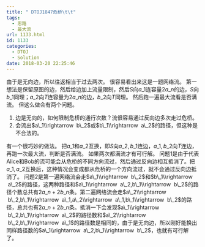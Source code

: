 ```yaml
---
title: " DTOJ1847危桥\t\t"
tags:
  - 思路
  - 最大流
url: 1133.html
id: 1133
categories:
  - DTOJ
  - Solution
date: 2018-03-20 22:25:46
---
```


由于是无向边，所以往返相当于过去两次。 很容易看出来这是一题网络流。 第一想法是保留原图的边，然后给边加上流量限制，然后$S$向$a\_1$连容量$2a\_n$的边，$S$向$b\_1$同理；$a\_2$向$T$连容量为$2a\_n$的边，$b\_2$向$T$同理。 然后跑一遍最大流看是否满流。 但这么做会有两个问题。

1.  边是无向的，如何限制危桥的通行次数？流很容易通过反向边多次走过危桥。
2.  会流出$a\_1\\rightarrow  b\_2$或$b\_1\\rightarrow  a\_2$的路径，但这种是不合法的。

有一个很巧妙的做法。 把$a\_1$和$a\_2$互换，即$S$向$a\_2,b\_1$连边，$a\_1,b\_2$向$T$连边，再跑一次最大流，判断是否满流。 如果两次都满流才有可行解。 问题$1$是由于代表Alice和Bob的流可能会从危桥的不同方向流过，然后通过反向边相互抵消了。把$a\_1,a\_2$互换后，这种情况会变成都从危桥的一个方向流过，就不会通过反向边抵消了。 问题$2$是第一遍网络流会走$a\_1\\rightarrow  b\_2$和$b\_1\\rightarrow  a\_2$的路径，这两种路径和$a\_1\\rightarrow  a\_2,b\_1\\rightarrow  b\_2$的路径个数总共有$2a\_n+2b\_n$条。第二遍网络流会走$a\_2\\rightarrow  b\_2,b\_1\\rightarrow  a\_1,a\_2\\rightarrow  a\_1,b\_1\\rightarrow  b\_2$的路径，总共也有$2a\_n+2b\_n$条。抵消一下会发现$a\_1\\rightarrow  b\_2,b\_1\\rightarrow  a\_2$的路径数和$a\_2\\rightarrow  b\_2,b\_1\\rightarrow  a\_1$的路径数是相同的，由于是无向边，所以刚好能换出同样路径数的$a\_1\\rightarrow  a\_2,b\_1\\rightarrow  b\_2$，也就有可行解了。